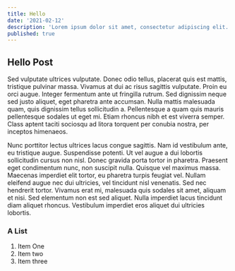 ```yaml
---
title: Hello
date: '2021-02-12'
description: 'Lorem ipsum dolor sit amet, consectetur adipiscing elit. Praesent vitae auctor dui. Mauris a faucibus arcu, vitae malesuada libero. Suspendisse in lectus vitae diam lobortis consequat.'
published: true
---
```


## Hello Post

Sed vulputate ultrices vulputate. Donec odio tellus, placerat quis est mattis, tristique pulvinar massa. Vivamus at dui ac risus sagittis vulputate. Proin eu orci augue. Integer fermentum ante ut fringilla rutrum. Sed dignissim neque sed justo aliquet, eget pharetra ante accumsan. Nulla mattis malesuada quam, quis dignissim tellus sollicitudin a. Pellentesque a quam quis mauris pellentesque sodales ut eget mi. Etiam rhoncus nibh et est viverra semper. Class aptent taciti sociosqu ad litora torquent per conubia nostra, per inceptos himenaeos.

Nunc porttitor lectus ultrices lacus congue sagittis. Nam id vestibulum ante, eu tristique augue. Suspendisse potenti. Ut vel augue a dui lobortis sollicitudin cursus non nisl. Donec gravida porta tortor in pharetra. Praesent eget condimentum nunc, non suscipit nulla. Quisque vel maximus massa. Maecenas imperdiet elit tortor, eu pharetra turpis feugiat vel. Nullam eleifend augue nec dui ultricies, vel tincidunt nisl venenatis. Sed nec hendrerit tortor. Vivamus erat mi, malesuada quis sodales sit amet, aliquam et nisi. Sed elementum non est sed aliquet. Nulla imperdiet lacus tincidunt diam aliquet rhoncus. Vestibulum imperdiet eros aliquet dui ultricies lobortis.


### A List

1. Item One
2. Item two
3. Item three